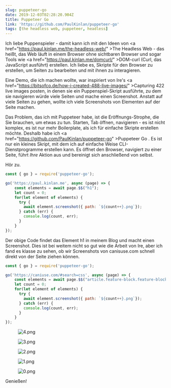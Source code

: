 ```yaml
---
slug: puppeteer-go
date: 2019-12-03T02:28:20.904Z
title: Puppeteer Go
link: 'https://github.com/PaulKinlan/puppeteer-go'
tags: [the headless web, puppeteer, headless]
---
```


Ich liebe Puppenspieler - damit kann ich mit den Ideen von <a <span class="notranslate">href=&quot;https://paul.kinlan.me/the-headless-web/&quot; &gt;The Headless Web</a> - das heißt, das Web läuft in einem Browser ohne sichtbaren Browser und sogar Tools wie <a <span class="notranslate">href=&quot;https://paul.kinlan.me/domcurl/&quot; &gt;DOM-curl</a> (Curl, das JavaScript ausführt) erstellen. Ich liebe es, Skripte für den Browser zu erstellen, um Seiten zu bearbeiten und mit ihnen zu interagieren.

Eine Demo, die ich machen wollte, war inspiriert von Ire&#39;s <a <span class="notranslate">href=&quot;https://bitsofco.de/how-i-created-488-live-images/&quot; &gt;Capturing 422 live images</a> posten, in denen sie ein Puppenspiel-Skript ausführte, zu dem sie navigieren würde viele Seiten und mache einen Screenshot. Anstatt auf viele Seiten zu gehen, wollte ich viele Screenshots von Elementen auf der Seite machen.

Das Problem, das ich mit Puppeteer habe, ist die Eröffnungs-Strophe, die Sie brauchen, um etwas zu tun. Starten, Tab öffnen, navigieren - es ist nicht komplex, es ist nur mehr Boilerplate, als ich für einfache Skripte erstellen möchte. Deshalb habe ich <a <span class="notranslate">href=&quot;https://github.com/PaulKinlan/puppeteer-go&quot; &gt;Puppeteer Go</a> . Es ist nur ein kleines Skript, mit dem ich auf einfache Weise CLI-Dienstprogramme erstellen kann. Es öffnet den Browser, navigiert zu einer Seite, führt _Ihre_ Aktion aus und bereinigt sich anschließend von selbst.

Hör zu.

```JavaScript
const { go } = require('puppeteer-go');

go('https://paul.kinlan.me', async (page) => {
    const elements = await page.$$("h1");
    let count = 0;
    for(let element of elements) {
      try {
        await element.screenshot({ path: `${count++}.png`});
      } catch (err) {
        console.log(count, err);
      }
    }
});
```

Der obige Code findet das Element h1 in meinem Blog und macht einen Screenshot. Dies ist bei weitem nicht so gut wie die Arbeit von Ire, aber ich fand es klasse zu sehen, ob wir Screenshots von canisuse.com schnell direkt von der Seite ziehen können.

```JavaScript
const { go } = require('puppeteer-go');

go('https://caniuse.com/#search=css', async (page) => {
    const elements = await page.$$("article.feature-block.feature-block--feature");
    let count = 0;
    for(let element of elements) {
      try {
        await element.screenshot({ path: `${count++}.png`});
      } catch (err) {
        console.log(count, err);
      }
    }
});
```

<figure><img src="/images/2019-12-03-puppeteer-go-0.jpeg" alt="4.png"></figure>

<figure><img src="/images/2019-12-03-puppeteer-go-1.jpeg" alt="3.png"></figure>

<figure><img src="/images/2019-12-03-puppeteer-go-2.jpeg" alt="2.png"></figure>

<figure><img src="/images/2019-12-03-puppeteer-go-3.jpeg" alt="1.png"></figure>

<figure><img src="/images/2019-12-03-puppeteer-go-4.jpeg" alt="0.png"></figure>

Genießen!


